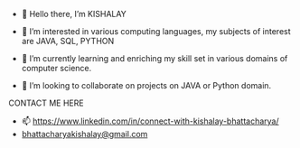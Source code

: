 - 👋 Hello there, I’m KISHALAY


- 👀 I’m interested in various computing languages, my subjects of interest are
        JAVA,
        SQL,
        PYTHON


- 🌱 I’m currently learning and enriching my skill set in various domains of computer science.


- 💞️ I’m looking to collaborate on projects on JAVA or Python domain.


CONTACT ME HERE
- 📫 https://www.linkedin.com/in/connect-with-kishalay-bhattacharya/
- bhattacharyakishalay@gmail.com

